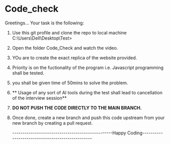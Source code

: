 ﻿# Code_check

Greetings...
Your task is the following: 
1. Use this git profile and clone the repo to local machine C:\Users\Dell\Desktop\Test>
2. Open the folder Code_Check and watch the video.
3. YOu are to create the exact replica of the website provided.
4. Priority is on the fuctionality of the program i.e. Javascript programming shall be tested.
5. you shall be given time of 50mins to solve the problem.
6. ** Usage of any sort of AI tools during the test shall lead to cancellation of the interview session**
7. **DO NOT PUSH THE CODE DIRECTLY TO THE MAIN BRANCH.**
8. Once done, create a new branch and  push this code upstream from your new branch by creating a pull request.

   
   -------------------------------------------------Happy Coding-------------------------------------------------
